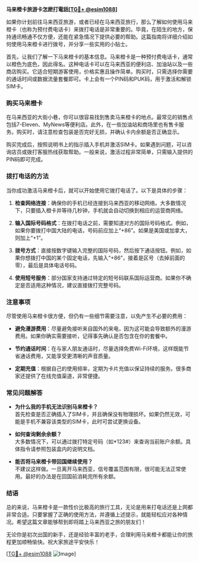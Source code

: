 **马来橙卡旅游卡怎麽打電話[[TG💪+ @esim1088](https://t.me/s/esim1088)]**

如果你计划前往马来西亚旅游，或者已经在马来西亚旅行，那么了解如何使用马来橙卡（也称为预付费电话卡）来拨打电话是非常重要的。毕竟，在陌生的地方，保持通讯畅通不仅方便，还能在紧急情况下提供必要的帮助。这篇指南将详细介绍如何使用马来橙卡进行拨号，并分享一些实用的小贴士。

首先，让我们了解一下马来橙卡的基本信息。马来橙卡是一种预付费电话卡，通常以橙色为底色，因此得名。这种电话卡可以在马来西亚的便利店、加油站以及一些商店购买。它适合短期游客使用，价格实惠且操作简单。购买时，只需选择你需要的通话时间或数据流量套餐即可。卡上会有一个PIN码和PUK码，用于激活和解锁SIM卡。

### **购买马来橙卡**
在马来西亚的大街小巷，你可以很容易找到售卖马来橙卡的地点。最常见的销售点包括7-Eleven、MyNews等便利店。此外，在一些加油站和商场里也有售卡服务。购买时，请注意检查包装是否完好无损，并确认卡内余额是否正确显示。

购买完成后，按照说明书上的指示插入手机并激活SIM卡。如果遇到问题，可以咨询店员或拨打客服热线获取帮助。一般来说，激活过程非常简单，只需输入提供的PIN码即可完成。

### **拨打电话的方法**
当你成功激活马来橙卡后，就可以开始使用它拨打电话了。以下是具体的步骤：

1. **检查网络连接**：确保你的手机已经连接到马来西亚的移动网络。大多数情况下，只要插入橙卡并等待几秒钟，手机就会自动切换到相应的运营商网络。
   
2. **输入国际号码格式**：在拨打电话之前，需要知道对方的国际号码格式。例如，如果你要拨打中国大陆的电话，号码前应加上“+86”。如果是美国或加拿大，则加上“+1”。

3. **拨号方式**：直接按数字键输入完整的国际号码，然后按下通话按钮。例如，如果你想拨打中国的某个固定电话，先输入“+86”，接着是区号（去掉前面的零），最后是具体电话号码。

4. **使用短号服务**：部分国家支持通过特定的短号码联系国际运营商。如果你不确定是否适用这种情况，建议直接拨打完整号码。

### **注意事项**
尽管使用马来橙卡很方便，但仍有一些细节需要注意，以免产生不必要的费用：

- **避免漫游费用**：尽量避免接听来自国外的来电，因为这可能会导致额外的漫游费用。如果你确实需要接听，记得事先确认是否包含在你的套餐中。
  
- **节约通话时间**：在与家人朋友通话时，尽量选择免费Wi-Fi环境，这样既能节省通话费用，又能享受更清晰的声音质量。

- **定期充值**：根据自己的使用频率，定期为卡片充值以保证持续的服务。很多商家还提供了在线充值渠道，非常便捷。

### **常见问题解答**
- **为什么我的手机无法识别马来橙卡？**  
   首先检查是否正确插入了SIM卡，并且确保没有物理损坏。如果仍然无效，可能是手机不兼容该类型的SIM卡，此时可尝试更换设备。

- **如何查询剩余余额？**  
   大多数情况下，可以通过拨打特定号码（如*123#）来查询当前账户余额。具体指令请参照包装盒内的说明文档。

- **能否将马来橙卡带回国继续使用？**  
   不建议这样做。一旦离开马来西亚，信号覆盖范围有限，很可能无法正常使用。最好的办法是在回国前消耗完所有余额。

### **结语**
总的来说，马来橙卡是一款性价比极高的旅行工具，无论是用来打电话还是上网都非常合适。只要掌握了正确的使用方法，并遵循上述提示，就能轻松应对各种情况。希望这篇文章能够帮到即将踏上马来西亚之旅的朋友们！

无论你是初次出国的新手，还是经验丰富的老手，合理利用马来橙卡都能让你的旅程更加顺畅愉快。祝大家旅途平安快乐！

[[TG💪+ @esim1088](https://t.me/s/esim1088) ![Image](https://i.postimg.cc/4NQfJmqS/Snipaste-2025-05-13-00-14-12.png)]